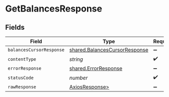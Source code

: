 # GetBalancesResponse


## Fields

| Field                                                                          | Type                                                                           | Required                                                                       | Description                                                                    |
| ------------------------------------------------------------------------------ | ------------------------------------------------------------------------------ | ------------------------------------------------------------------------------ | ------------------------------------------------------------------------------ |
| `balancesCursorResponse`                                                       | [shared.BalancesCursorResponse](../../models/shared/balancescursorresponse.md) | :heavy_minus_sign:                                                             | OK                                                                             |
| `contentType`                                                                  | *string*                                                                       | :heavy_check_mark:                                                             | N/A                                                                            |
| `errorResponse`                                                                | [shared.ErrorResponse](../../models/shared/errorresponse.md)                   | :heavy_minus_sign:                                                             | Error                                                                          |
| `statusCode`                                                                   | *number*                                                                       | :heavy_check_mark:                                                             | N/A                                                                            |
| `rawResponse`                                                                  | [AxiosResponse>](https://axios-http.com/docs/res_schema)                       | :heavy_minus_sign:                                                             | N/A                                                                            |